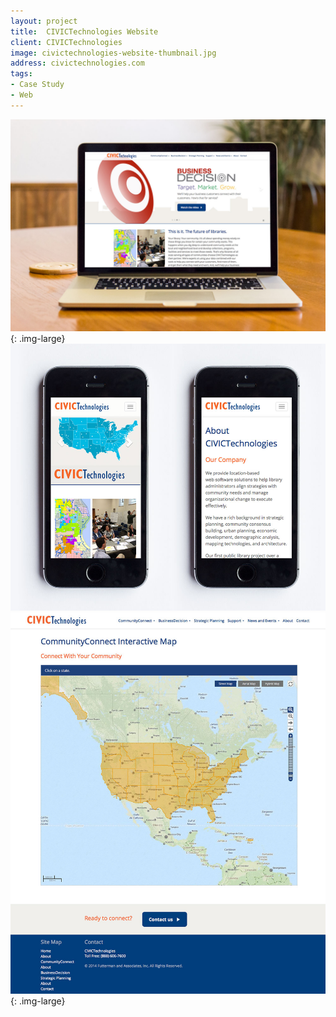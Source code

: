 ```yaml
---
layout: project
title:  CIVICTechnologies Website
client: CIVICTechnologies
image: civictechnologies-website-thumbnail.jpg
address: civictechnologies.com
tags:
- Case Study
- Web
---
```


![CIVICTechnologies Website](/img/civictechnologies-website.jpg){: .img-large}
![CIVICTechnologies Website](/img/civictechnologies-website-2.jpg)
![CIVICTechnologies Website](/img/civictechnologies-website-3.jpg){: .img-large}